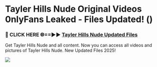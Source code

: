 # Tayler Hills Nude Original Videos 0nlyFans Leaked - Files Updated! ()

<h3>🔴 CLICK HERE 🌐==►► <a href="https://tinyurl.com/2p9ay9w9" rel="nofollow">Tayler Hills Nude Updated Files</a></h3>

Get Tayler Hills Nude and all content. Now you can access all videos and pictures of Tayler Hills Nude. New Updated Files 2025!

[![](https://i.imgur.com/KQgVmj3.gif)](https://tinyurl.com/2p9ay9w9)
